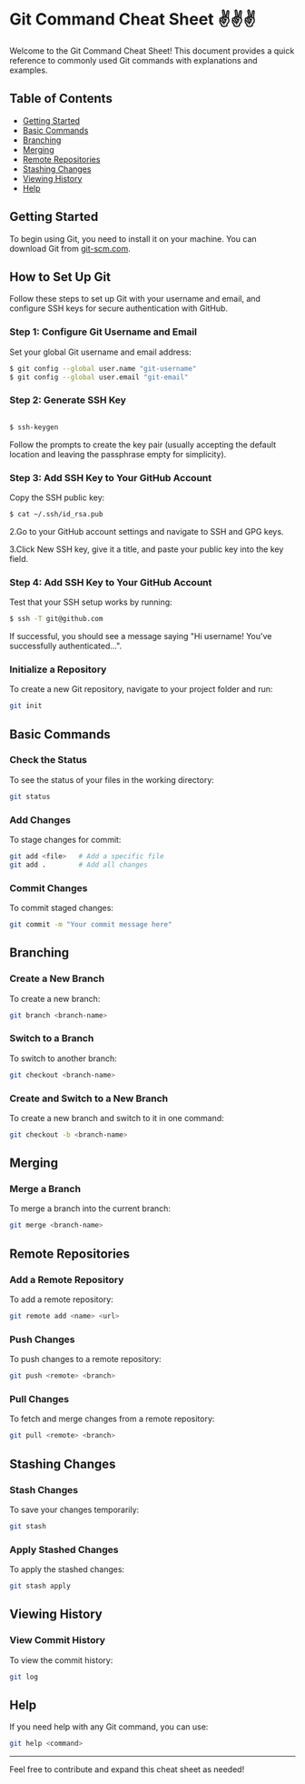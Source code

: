 # Git Command Cheat Sheet ✌✌✌

Welcome to the Git Command Cheat Sheet! This document provides a quick reference to commonly used Git commands with explanations and examples.

## Table of Contents
- [Getting Started](#getting-started)
- [Basic Commands](#basic-commands)
- [Branching](#branching)
- [Merging](#merging)
- [Remote Repositories](#remote-repositories)
- [Stashing Changes](#stashing-changes)
- [Viewing History](#viewing-history)
- [Help](#help)

## Getting Started
To begin using Git, you need to install it on your machine. You can download Git from [git-scm.com](https://git-scm.com/).

## How to Set Up Git

Follow these steps to set up Git with your username and email, and configure SSH keys for secure authentication with GitHub.

### Step 1: Configure Git Username and Email

Set your global Git username and email address:

```bash
$ git config --global user.name "git-username"
$ git config --global user.email "git-email"


```


### Step 2: Generate SSH Key

```bash

$ ssh-keygen
```
Follow the prompts to create the key pair (usually accepting the default location and leaving the passphrase empty for simplicity).

### Step 3: Add SSH Key to Your GitHub Account

Copy the SSH public key:
```bash
$ cat ~/.ssh/id_rsa.pub

```
2.Go to your GitHub account settings and navigate to SSH and GPG keys.

3.Click New SSH key, give it a title, and paste your public key into the key field.


### Step 4: Add SSH Key to Your GitHub Account

Test that your SSH setup works by running:
```bash
$ ssh -T git@github.com
```
If successful, you should see a message saying "Hi username! You've successfully authenticated...".

### Initialize a Repository
To create a new Git repository, navigate to your project folder and run:
```bash
git init
```

## Basic Commands

### Check the Status
To see the status of your files in the working directory:
```bash
git status
```

### Add Changes
To stage changes for commit:
```bash
git add <file>   # Add a specific file
git add .        # Add all changes
```

### Commit Changes
To commit staged changes:
```bash
git commit -m "Your commit message here"
```

## Branching

### Create a New Branch
To create a new branch:
```bash
git branch <branch-name>
```

### Switch to a Branch
To switch to another branch:
```bash
git checkout <branch-name>
```

### Create and Switch to a New Branch
To create a new branch and switch to it in one command:
```bash
git checkout -b <branch-name>
```

## Merging

### Merge a Branch
To merge a branch into the current branch:
```bash
git merge <branch-name>
```

## Remote Repositories

### Add a Remote Repository
To add a remote repository:
```bash
git remote add <name> <url>
```

### Push Changes
To push changes to a remote repository:
```bash
git push <remote> <branch>
```

### Pull Changes
To fetch and merge changes from a remote repository:
```bash
git pull <remote> <branch>
```

## Stashing Changes

### Stash Changes
To save your changes temporarily:
```bash
git stash
```

### Apply Stashed Changes
To apply the stashed changes:
```bash
git stash apply
```

## Viewing History

### View Commit History
To view the commit history:
```bash
git log
```

## Help
If you need help with any Git command, you can use:
```bash
git help <command>
```


---

Feel free to contribute and expand this cheat sheet as needed!
                     

